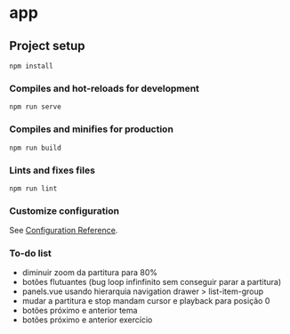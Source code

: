 # app

## Project setup
```
npm install
```

### Compiles and hot-reloads for development
```
npm run serve
```

### Compiles and minifies for production
```
npm run build
```

### Lints and fixes files
```
npm run lint
```

### Customize configuration
See [Configuration Reference](https://cli.vuejs.org/config/).


### To-do list
- diminuir zoom da partitura para 80%
- botões flutuantes (bug loop infinfinito sem conseguir parar a partitura)
- panels.vue usando hierarquia navigation drawer > list-item-group
- mudar a partitura e stop mandam cursor e playback para posição 0
- botões próximo e anterior tema
- botões próximo e anterior exercício

